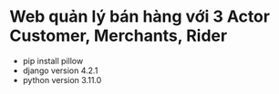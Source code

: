 # Web quản lý bán hàng với 3 Actor Customer, Merchants, Rider
- pip install pillow
- django version 4.2.1
- python version 3.11.0
